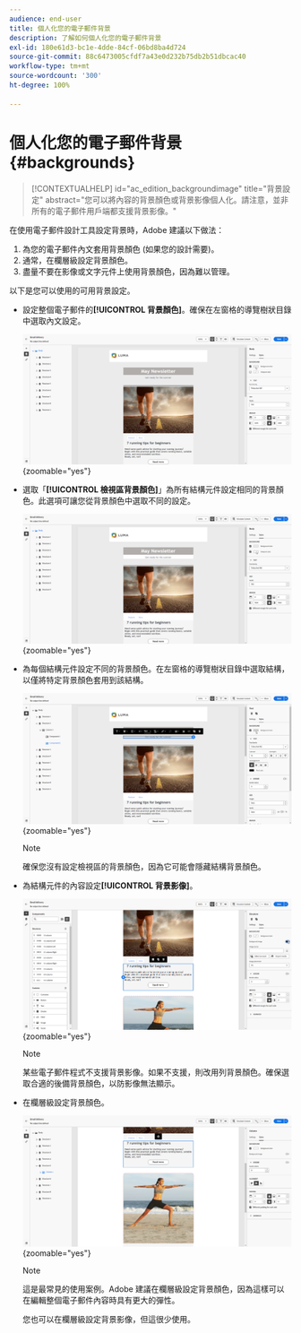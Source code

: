 ```yaml
---
audience: end-user
title: 個人化您的電子郵件背景
description: 了解如何個人化您的電子郵件背景
exl-id: 180e61d3-bc1e-4dde-84cf-06bd8ba4d724
source-git-commit: 88c6473005cfdf7a43e0d232b75db2b51dbcac40
workflow-type: tm+mt
source-wordcount: '300'
ht-degree: 100%

---
```


# 個人化您的電子郵件背景 {#backgrounds}

>[!CONTEXTUALHELP]
>id="ac_edition_backgroundimage"
>title="背景設定"
>abstract="您可以將內容的背景顏色或背景影像個人化。請注意，並非所有的電子郵件用戶端都支援背景影像。"

在使用電子郵件設計工具設定背景時，Adobe 建議以下做法：

1. 為您的電子郵件內文套用背景顏色 (如果您的設計需要)。
1. 通常，在欄層級設定背景顏色。
1. 盡量不要在影像或文字元件上使用背景顏色，因為難以管理。

以下是您可以使用的可用背景設定。

* 設定整個電子郵件的&#x200B;**[!UICONTROL 背景顏色]**。確保在左窗格的導覽樹狀目錄中選取內文設定。

  ![](assets/background_1.png){zoomable="yes"}

* 選取「**[!UICONTROL 檢視區背景顏色]**」為所有結構元件設定相同的背景顏色。此選項可讓您從背景顏色中選取不同的設定。

  ![](assets/background_2.png){zoomable="yes"}

* 為每個結構元件設定不同的背景顏色。在左窗格的導覽樹狀目錄中選取結構，以僅將特定背景顏色套用到該結構。

  ![](assets/background_3.png){zoomable="yes"}

  >[!NOTE]
  >
  >確保您沒有設定檢視區的背景顏色，因為它可能會隱藏結構背景顏色。

* 為結構元件的內容設定&#x200B;**[!UICONTROL 背景影像]**。

  ![](assets/background_4.png){zoomable="yes"}

  >[!NOTE]
  >
  >某些電子郵件程式不支援背景影像。如果不支援，則改用列背景顏色。確保選取合適的後備背景顏色，以防影像無法顯示。

* 在欄層級設定背景顏色。

  ![](assets/background_5.png){zoomable="yes"}

  >[!NOTE]
  >
  >這是最常見的使用案例。Adobe 建議在欄層級設定背景顏色，因為這樣可以在編輯整個電子郵件內容時具有更大的彈性。

  您也可以在欄層級設定背景影像，但這很少使用。
